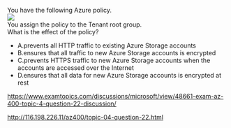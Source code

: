 You have the following Azure policy.<br/><img src="https://www.examtopics.com/assets/media/exam-media/04257/0015700001.png" class="in-exam-image"/><br/>You assign the policy to the Tenant root group.<br/>What is the effect of the policy?<br/><ul><li class="multi-choice-item"><span class="multi-choice-letter" data-choice-letter="A">A.</span>prevents all HTTP traffic to existing Azure Storage accounts</li><li class="multi-choice-item correct-hidden"><span class="multi-choice-letter" data-choice-letter="B">B.</span>ensures that all traffic to new Azure Storage accounts is encrypted</li><li class="multi-choice-item"><span class="multi-choice-letter" data-choice-letter="C">C.</span>prevents HTTPS traffic to new Azure Storage accounts when the accounts are accessed over the Internet</li><li class="multi-choice-item"><span class="multi-choice-letter" data-choice-letter="D">D.</span>ensures that all data for new Azure Storage accounts is encrypted at rest</li></ul><p><a href="https://www.examtopics.com/discussions/microsoft/view/48661-exam-az-400-topic-4-question-22-discussion/">https://www.examtopics.com/discussions/microsoft/view/48661-exam-az-400-topic-4-question-22-discussion/</a></p><p><a href="http://116.198.226.11/az400/topic-04-question-22.html">http://116.198.226.11/az400/topic-04-question-22.html</a></p><script src="https://giscus.app/client.js"                    data-repo="azsamples/az204"                    data-repo-id="R_kgDOMRXzDQ"                    data-category="General"                    data-category-id="DIC_kwDOMRXzDc4Cgi27"                    data-mapping="pathname"                    data-strict="0"                    data-reactions-enabled="0"                    data-emit-metadata="0"                    data-input-position="bottom"                    data-theme="preferred_color_scheme"                    data-lang="en"                    crossorigin="anonymous"                    async>                    </script>
